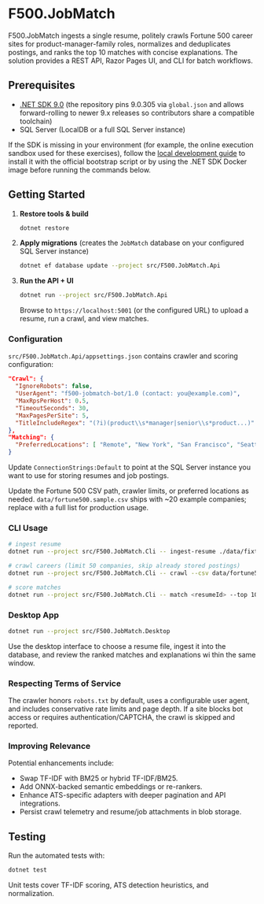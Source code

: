 # F500.JobMatch

F500.JobMatch ingests a single resume, politely crawls Fortune 500 career sites for product-manager-family roles, normalizes and deduplicates postings, and ranks the top 10 matches with concise explanations. The solution provides a REST API, Razor Pages UI, and CLI for batch workflows.

## Prerequisites

- [.NET SDK 9.0](https://dotnet.microsoft.com/download) (the repository pins 9.0.305 via `global.json` and allows forward-rolling to newer 9.x releases so contributors share a compatible toolchain)
- SQL Server (LocalDB or a full SQL Server instance)

If the SDK is missing in your environment (for example, the online execution sandbox used for these exercises), follow the
[local development guide](docs/development.md) to install it with the official bootstrap script or by using the .NET SDK Docker
image before running the commands below.

## Getting Started

1. **Restore tools & build**
   ```bash
   dotnet restore
   ```

2. **Apply migrations** (creates the `JobMatch` database on your configured SQL Server instance)
   ```bash
   dotnet ef database update --project src/F500.JobMatch.Api
   ```

3. **Run the API + UI**
   ```bash
   dotnet run --project src/F500.JobMatch.Api
   ```
   Browse to `https://localhost:5001` (or the configured URL) to upload a resume, run a crawl, and view matches.

### Configuration

`src/F500.JobMatch.Api/appsettings.json` contains crawler and scoring configuration:

```json
"Crawl": {
  "IgnoreRobots": false,
  "UserAgent": "f500-jobmatch-bot/1.0 (contact: you@example.com)",
  "MaxRpsPerHost": 0.5,
  "TimeoutSeconds": 30,
  "MaxPagesPerSite": 5,
  "TitleIncludeRegex": "(?i)(product\\s*manager|senior\\s*product...)"
},
"Matching": {
  "PreferredLocations": [ "Remote", "New York", "San Francisco", "Seattle", "Austin" ]
}
```

Update `ConnectionStrings:Default` to point at the SQL Server instance you want to use for storing resumes and job postings.

Update the Fortune 500 CSV path, crawler limits, or preferred locations as needed. `data/fortune500.sample.csv` ships with ~20 example companies; replace with a full list for production usage.

### CLI Usage

```bash
# ingest resume
dotnet run --project src/F500.JobMatch.Cli -- ingest-resume ./data/fixtures/resume_sample.txt

# crawl careers (limit 50 companies, skip already stored postings)
dotnet run --project src/F500.JobMatch.Cli -- crawl --csv data/fortune500.sample.csv --limit 50

# score matches
dotnet run --project src/F500.JobMatch.Cli -- match <resumeId> --top 10
```

### Desktop App

```bash
dotnet run --project src/F500.JobMatch.Desktop
```

Use the desktop interface to choose a resume file, ingest it into the database, and review the ranked matches and explanations wi
thin the same window.

### Respecting Terms of Service

The crawler honors `robots.txt` by default, uses a configurable user agent, and includes conservative rate limits and page depth. If a site blocks bot access or requires authentication/CAPTCHA, the crawl is skipped and reported.

### Improving Relevance

Potential enhancements include:

- Swap TF-IDF with BM25 or hybrid TF-IDF/BM25.
- Add ONNX-backed semantic embeddings or re-rankers.
- Enhance ATS-specific adapters with deeper pagination and API integrations.
- Persist crawl telemetry and resume/job attachments in blob storage.

## Testing

Run the automated tests with:

```bash
dotnet test
```

Unit tests cover TF-IDF scoring, ATS detection heuristics, and normalization.
